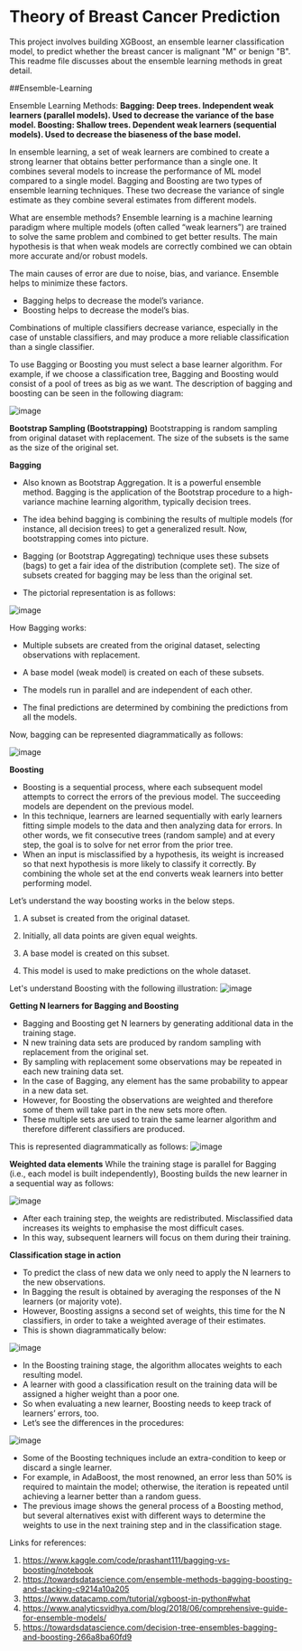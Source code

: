 # Theory of Breast Cancer Prediction

This project involves building XGBoost, an ensemble learner classification model, to predict whether the breast cancer is malignant "M" or benign "B". This readme file discusses about the ensemble learning methods in great detail.

##Ensemble-Learning

Ensemble Learning Methods:
**Bagging: Deep trees. Independent weak learners (parallel models). Used to decrease the variance of the base model.
Boosting: Shallow trees. Dependent weak learners (sequential models). Used to decrease the biaseness of the base model.**

In ensemble learning, a set of weak learners are combined to create a strong learner that obtains better performance than a single one. It combines several models to increase the performance of ML model compared to a single model. Bagging and Boosting are two types of ensemble learning techniques. These two decrease the variance of single estimate as they combine several estimates from different models.

What are ensemble methods?
Ensemble learning is a machine learning paradigm where multiple models (often called “weak learners”) are trained to solve the same problem and combined to get better results. The main hypothesis is that when weak models are correctly combined we can obtain more accurate and/or robust models.

The main causes of error are due to noise, bias, and variance. Ensemble helps to minimize these factors.

+ Bagging helps to decrease the model’s variance.
+ Boosting helps to decrease the model’s bias.

Combinations of multiple classifiers decrease variance, especially in the case of unstable classifiers, and may produce a more reliable classification than a single classifier.

To use Bagging or Boosting you must select a base learner algorithm. For example, if we choose a classification tree, Bagging and Boosting would consist of a pool of trees as big as we want. The description of bagging and boosting can be seen in the following diagram:

![image](https://user-images.githubusercontent.com/96954071/173231121-4aaf0a75-5e3c-4e7e-a0bd-63efdab82a0d.png)

**Bootstrap Sampling (Bootstrapping)**
Bootstrapping is random sampling from original dataset with replacement. The size of the subsets is the same as the size of the original set.

**Bagging**
+ Also known as Bootstrap Aggregation. It is a powerful ensemble method. Bagging is the application of the Bootstrap procedure to a high-variance machine learning algorithm, typically decision trees.

+ The idea behind bagging is combining the results of multiple models (for instance, all decision trees) to get a generalized result. Now, bootstrapping comes into picture.

+ Bagging (or Bootstrap Aggregating) technique uses these subsets (bags) to get a fair idea of the distribution (complete set). The size of subsets created for bagging may be less than the original set.

+ The pictorial representation is as follows:

![image](https://user-images.githubusercontent.com/96954071/173240546-7ea9d5f3-aa22-4bbe-aa4c-ed9afe879189.png)

How Bagging works:

+ Multiple subsets are created from the original dataset, selecting observations with replacement.

+ A base model (weak model) is created on each of these subsets.

+ The models run in parallel and are independent of each other.

+ The final predictions are determined by combining the predictions from all the models.

Now, bagging can be represented diagrammatically as follows:

![image](https://user-images.githubusercontent.com/96954071/173240617-1a9d2e9a-9cb7-46fe-9112-3f489adcc5ac.png)

**Boosting**

* Boosting is a sequential process, where each subsequent model attempts to correct the errors of the previous model. The succeeding models are dependent on the previous model.
* In this technique, learners are learned sequentially with early learners fitting simple models to the data and then analyzing data for errors. In other words, we fit consecutive trees (random sample) and at every step, the goal is to solve for net error from the prior tree.
* When an input is misclassified by a hypothesis, its weight is increased so that next hypothesis is more likely to classify it correctly. By combining the whole set at the end converts weak learners into better performing model.
 
Let’s understand the way boosting works in the below steps.

1. A subset is created from the original dataset.

2. Initially, all data points are given equal weights.

3. A base model is created on this subset.

4. This model is used to make predictions on the whole dataset.

Let's understand Boosting with the following illustration:
![image](https://user-images.githubusercontent.com/96954071/173283063-f549805b-3fdc-467c-a997-179be2905d51.png)

**Getting N learners for Bagging and Boosting**

+ Bagging and Boosting get N learners by generating additional data in the training stage.
+ N new training data sets are produced by random sampling with replacement from the original set.
+ By sampling with replacement some observations may be repeated in each new training data set.
+ In the case of Bagging, any element has the same probability to appear in a new data set.
+ However, for Boosting the observations are weighted and therefore some of them will take part in the new sets more often.
+ These multiple sets are used to train the same learner algorithm and therefore different classifiers are produced.

This is represented diagrammatically as follows:
![image](https://user-images.githubusercontent.com/96954071/173543234-203158bd-c016-4ce8-81ad-8b2fddcbf2bb.png)

**Weighted data elements**
While the training stage is parallel for Bagging (i.e., each model is built independently), Boosting builds the new learner in a sequential way as follows:

![image](https://user-images.githubusercontent.com/96954071/173543653-44118298-ddc2-4223-8183-9a0f67f47e37.png)

+ After each training step, the weights are redistributed. Misclassified data increases its weights to emphasise the most difficult cases.
+ In this way, subsequent learners will focus on them during their training.

**Classification stage in action**
+ To predict the class of new data we only need to apply the N learners to the new observations.
+ In Bagging the result is obtained by averaging the responses of the N learners (or majority vote).
+ However, Boosting assigns a second set of weights, this time for the N classifiers, in order to take a weighted average of their estimates.
+ This is shown diagrammatically below:

![image](https://user-images.githubusercontent.com/96954071/173544611-db5567dd-3f92-40c9-b192-3124f6259efc.png)

+ In the Boosting training stage, the algorithm allocates weights to each resulting model.
+ A learner with good a classification result on the training data will be assigned a higher weight than a poor one.
+ So when evaluating a new learner, Boosting needs to keep track of learners’ errors, too.
+ Let’s see the differences in the procedures:

![image](https://user-images.githubusercontent.com/96954071/173545480-d0e09331-b6ef-4673-b1eb-ef7de06d2a77.png)

+ Some of the Boosting techniques include an extra-condition to keep or discard a single learner.
+ For example, in AdaBoost, the most renowned, an error less than 50% is required to maintain the model; otherwise, the iteration is repeated until achieving a learner better than a random guess.
+ The previous image shows the general process of a Boosting method, but several alternatives exist with different ways to determine the weights to use in the next training step and in the classification stage.

Links for references:
1. https://www.kaggle.com/code/prashant111/bagging-vs-boosting/notebook
2. https://towardsdatascience.com/ensemble-methods-bagging-boosting-and-stacking-c9214a10a205
3. https://www.datacamp.com/tutorial/xgboost-in-python#what
4. https://www.analyticsvidhya.com/blog/2018/06/comprehensive-guide-for-ensemble-models/
5. https://towardsdatascience.com/decision-tree-ensembles-bagging-and-boosting-266a8ba60fd9



